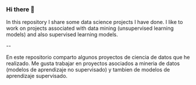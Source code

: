 ### Hi there 👋

In this repository I share some data science projects I have done. I like to work on projects associated with data mining (unsupervised learning models) and also supervised learning models.

--

En este repositorio comparto algunos proyectos de ciencia de datos que he realizado. Me gusta trabajar en proyectos asociados a mineria de datos (modelos de aprendizaje no supervisado) y tambien de modelos de aprendizaje supervisado.
